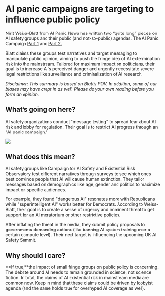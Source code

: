 # AI panic campaigns are targeting to influence public policy

Nirit Weiss-Blatt from AI Panic News has written two “quite long” pieces on AI safety groups and their public (and not-so-public) agendas. The AI Panic Campaign [Part 1](https://www.aipanic.news/p/the-ai-panic-campaign-part-1?utm_source=bensbites\&utm_medium=referral\&utm_campaign=ai-panic-campaigns-are-targeting-to-influence-public-policy) and [Part 2.](https://www.aipanic.news/p/the-ai-panic-campaign-part-2?utm_source=bensbites\&utm_medium=referral\&utm_campaign=ai-panic-campaigns-are-targeting-to-influence-public-policy)

Blatt claims these groups test narratives and target messaging to manipulate public opinion, aiming to push the fringe idea of AI extermination risk into the mainstream. Tailored for maximum impact on politicians, their goal is to increase AI's perceived danger and urgently necessitate severe legal restrictions like surveillance and criminalization of AI research.

*Disclaimer: This summary is based on Blatt’s POV. In addition, some of our biases may have crept in as well. Please do your own reading before you form an opinion.*

## What’s going on here?

AI safety organizations conduct "message testing" to spread fear about AI risk and lobby for regulation. Their goal is to restrict AI progress through an "AI panic campaign."

![](https://media.beehiiv.com/cdn-cgi/image/fit=scale-down,format=auto,onerror=redirect,quality=80/uploads/asset/file/0a258fcc-eda6-4d1c-a9a7-910542527b29/image.png)

## What does this mean?

AI safety groups like Campaign for AI Safety and Existential Risk Observatory test different narratives through surveys to see which ones best convince people that AI will cause human extinction. They tailor messages based on demographics like age, gender and politics to maximize impact on specific audiences.

For example, they found "dangerous AI" resonates more with Republicans while "superintelligent AI" works better for Democrats. According to Weiss-Blatt, their goal is to create a sense of urgency and imminent threat to get support for an AI moratorium or other restrictive policies.

After inflating the threat in the media, they submit policy proposals to governments demanding actions (like banning AI system training over a certain compute level). Their next target is influencing the upcoming UK AI Safety Summit.

## Why should I care?

\*\*If true,\*\*the impact of small fringe groups on public policy is concerning. The debate around AI needs to remain grounded in science, not science fiction. In total, the claims of AI existential risk in mainstream media are common now. Keep in mind that these claims could be driven by lobbyist agenda (and the same holds true for overhyped AI coverage as well).
